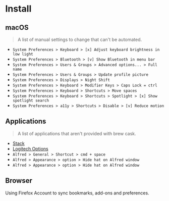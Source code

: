 # Install

## macOS

> A list of manual settings to change that can't be automated.

* `System Preferences > Keyboard > [x] Adjust keyboard brightness in low light`
* `System Preferences > Bluetooth > [v] Show Bluetooth in menu bar`
* `System Preferences > Users & Groups > Advanced options... > Full name`
* `System Preferences > Users & Groups > Update profile picture`
* `System Preferences > Displays > Night Shift`
* `System Preferences > Keyboard > Modifier Keys > Caps Lock = ctrl`
* `System Preferences > Keyboard > Shortcuts > Move spaces`
* `System Preferences > Keyboard > Shortcuts > Spotlight > [x] Show spotlight search`
* `System Preferences > a11y > Shortcuts > Disable > [v] Reduce motion`

## Applications

> A list of applications that aren't provided with brew cask.
* [Stack](https://mirror.transip.net/stack/software/Stack-osx-latest.pkg)
* [Logitech Options](https://support.logitech.com/en_us/software/options)
* `Alfred > General > Shortcut > cmd + space`
* `Alfred > Appearance > option > Hide hat on Alfred window `
* `Alfred > Appearance > option > Hide hat on Alfred window `


## Browser

Using Firefox Account to sync bookmarks, add-ons and preferences. 
